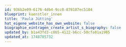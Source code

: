 ```yaml
---
id: 936b2e09-6176-4db4-9cc0-878107ec5104
blueprint: kuenstler_innen
title: 'Paula Jütting'
hat_eigene_website_has_own_website: false
biographie_eintragen_create_artist_s_biography: false
updated_by: b1a43fd3-c865-4122-b6cc-50cfa81a1985
updated_at: 1748785732
---
```


